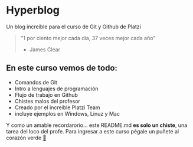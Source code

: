 # Hyperblog

Un blog increíble para el curso de Git y Github de Platzi
> "1 por ciento mejor cada día, 37 veces mejor cada año"
>- James Clear

## En este curso vemos de todo:

* Comandos de Git
* Intro a lenguajes de programación
* Flujo de trabajo en Github
* Chistes malos del profesor
* Creado por el increíble Platzi Team
* incluye ejemplos en Windows, Linuz y Mac

Y como un amable recordarorio... este README.md **es solo un chiste**, una tarea del loco del profe. Para ingresar a este curso pégale un puñete al corazón verde [💚](https://platzi.com/cursos/git-github/)
